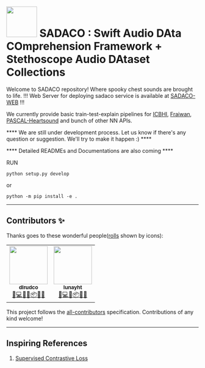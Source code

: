 <h1>
    <img src="https://user-images.githubusercontent.com/38484045/155925781-fe7795d9-4e7c-439d-bbb3-ac4888f8254c.png" width=80 height=80/> 
    SADACO : Swift Audio DAta COmprehension Framework + Stethoscope Audio DAtaset Collections
</h1> 

Welcome to SADACO repository! Where spooky chest sounds are brought to life.
!!! Web Server for deploying sadaco service is available at [SADACO-WEB](https://github.com/dlrudco/SADACO_WEB) !!!

We currently provide basic train-test-explain pipelines for [ICBHI](https://bhichallenge.med.auth.gr/ICBHI_2017_Challenge), [Fraiwan](https://data.mendeley.com/datasets/jwyy9np4gv/3), [PASCAL-Heartsound](http://www.peterjbentley.com/heartchallenge/) and bunch of other NN APIs.


**** We are still under development process. Let us know if there's any question or suggestion. We'll try to make it happen :) ****

**** Detailed READMEs and Documentations are also coming ****


RUN
<pre><code>python setup.py develop</code></pre>
or
<pre><code>python -m pip install -e .</code></pre>
------

## Contributors ✨

Thanks goes to these wonderful people([rolls](https://allcontributors.org/docs/en/emoji-key) shown by icons):

<!-- ALL-CONTRIBUTORS-LIST:START - Do not remove or modify this section -->
<!-- prettier-ignore-start -->
<!-- markdownlint-disable -->
<table>
  <tr>
    <td align="center"><a href="https://github.com/dlrudco"><img src="https://avatars0.githubusercontent.com/u/37071556?v=4" width="100px;" alt=""/><br /><sub><b>dlrudco</b></sub></a><br /><a href="https://github.com/dlrudco/steth-audio/commits?author=dlrudco" title="Rolls">🤔💻📖🚧📦💬🔬</a></td>
    <td align="center"><a href="https://github.com/lunayht"><img src="https://avatars1.githubusercontent.com/lunayht" width="100px;" alt=""/><br /><sub><b>lunayht</b></sub></a><br /><a href="https://github.com/dlrudco/steth-audio/commits?author=lunayht" title="Rolls">🤔💻📖📦💬🔬</a></td>
  </tr>
</table>

<!-- markdownlint-enable -->
<!-- prettier-ignore-end -->
<!-- ALL-CONTRIBUTORS-LIST:END -->

This project follows the [all-contributors](https://github.com/all-contributors/all-contributors) specification. Contributions of any kind welcome!

------

## Inspiring References
1. [Supervised Contrastive Loss](https://github.com/HobbitLong/SupContrast)

